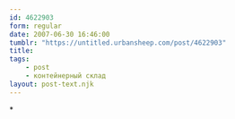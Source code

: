 ```yaml
---
id: 4622903
form: regular
date: 2007-06-30 16:46:00
tumblr: "https://untitled.urbansheep.com/post/4622903"
title:
tags:
    - post
    - контейнерный склад
layout: post-text.njk
---
```


<p>*</p>

